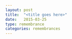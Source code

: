 ```yaml
---
layout: post
title:  "<title goes here>"
date:   2015-03-25
type: remembrance
categories: remembrances
---
```


